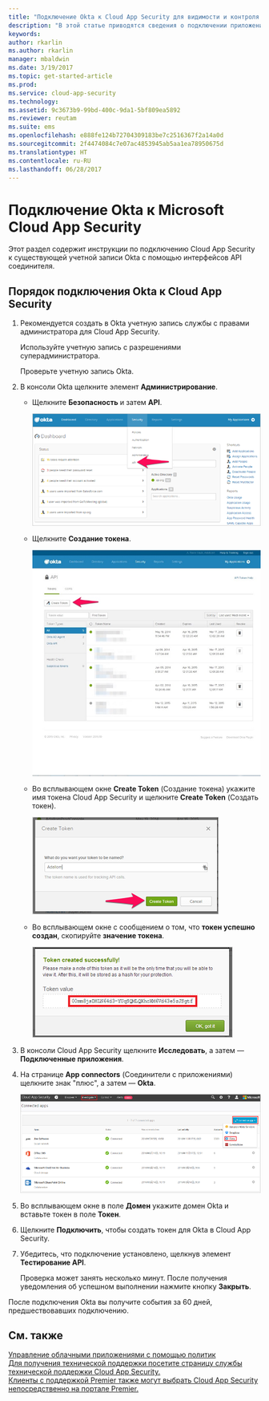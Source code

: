 ```yaml
---
title: "Подключение Okta к Cloud App Security для видимости и контроля использования | Документы Майкрософт"
description: "В этой статье приводятся сведения о подключении приложения Okta к Cloud App Security с помощью соединителя API."
keywords: 
author: rkarlin
ms.author: rkarlin
manager: mbaldwin
ms.date: 3/19/2017
ms.topic: get-started-article
ms.prod: 
ms.service: cloud-app-security
ms.technology: 
ms.assetid: 9c3673b9-99bd-400c-9da1-5bf809ea5892
ms.reviewer: reutam
ms.suite: ems
ms.openlocfilehash: e888fe124b72704309183be7c2516367f2a14a0d
ms.sourcegitcommit: 2f4474084c7e07ac4853945ab5aa1ea78950675d
ms.translationtype: HT
ms.contentlocale: ru-RU
ms.lasthandoff: 06/28/2017
---
```

# <a name="connect-okta-to-microsoft-cloud-app-security"></a>Подключение Okta к Microsoft Cloud App Security
Этот раздел содержит инструкции по подключению Cloud App Security к существующей учетной записи Okta с помощью интерфейсов API соединителя.  
  
## <a name="how-to-connect-okta-to-cloud-app-security"></a>Порядок подключения Okta к Cloud App Security  
  
1.  Рекомендуется создать в Okta учетную запись службы с правами администратора для Cloud App Security.  
  
     Используйте учетную запись с разрешениями суперадминистратора.  
  
     Проверьте учетную запись Okta.  
  
2.  В консоли Okta щелкните элемент **Администрирование**.  
  
    -   Щелкните **Безопасность** и затем **API**.  
  
         ![okta api](./media/okta-api.png "okta api")  
  
    -   Щелкните **Создание токена**.  
  
         ![создание токена в okta](./media/okta-createtoken.jpg "создание токена в okta")  
  
    -   Во всплывающем окне **Create Token** (Создание токена) укажите имя токена Cloud App Security и щелкните **Create Token** (Создать токен).  
  
         ![всплывающее окно токена в okta](./media/okta-token-popup.png "всплывающее окно токена в okta")  
  
    -   Во всплывающем окне с сообщением о том, что **токен успешно создан**, скопируйте **значение токена**.  
  
         ![значение токена в okta](./media/okta-token-value.png "значение токена в okta")  
  
3.  В консоли Cloud App Security щелкните **Исследовать**, а затем — **Подключенные приложения**.  
  
4.  На странице **App connectors** (Соединители с приложениями) щелкните знак "плюс", а затем — **Okta**.  
  
     ![подключение okta](./media/connect-okta.png "подключение okta")  
  
5.  Во всплывающем окне в поле **Домен** укажите домен Okta и вставьте токен в поле **Токен**.  
  
6.  Щелкните **Подключить**, чтобы создать токен для Okta в Cloud App Security.  
  
7.  Убедитесь, что подключение установлено, щелкнув элемент **Тестирование API**.  
  
     Проверка может занять несколько минут. После получения уведомления об успешном выполнении нажмите кнопку **Закрыть**.  
  
После подключения Okta вы получите события за 60 дней, предшествовавших подключению.
  
## <a name="see-also"></a>См. также  
[Управление облачными приложениями с помощью политик](control-cloud-apps-with-policies.md)   
[Для получения технической поддержки посетите страницу службы технической поддержки Cloud App Security.](http://support.microsoft.com/oas/default.aspx?prid=16031)   
[Клиенты с поддержкой Premier также могут выбрать Cloud App Security непосредственно на портале Premier.](https://premier.microsoft.com/)  
  
  